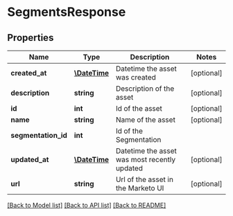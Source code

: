 # SegmentsResponse

## Properties

Name | Type | Description | Notes
------------ | ------------- | ------------- | -------------
**created_at** | [**\DateTime**](\DateTime.md) | Datetime the asset was created | [optional] 
**description** | **string** | Description of the asset | [optional] 
**id** | **int** | Id of the asset | [optional] 
**name** | **string** | Name of the asset | [optional] 
**segmentation_id** | **int** | Id of the Segmentation | 
**updated_at** | [**\DateTime**](\DateTime.md) | Datetime the asset was most recently updated | [optional] 
**url** | **string** | Url of the asset in the Marketo UI | [optional] 

[[Back to Model list]](../README.md#documentation-for-models) [[Back to API list]](../README.md#documentation-for-api-endpoints) [[Back to README]](../README.md)
